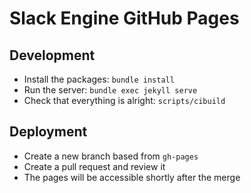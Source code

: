 Slack Engine GitHub Pages
=========================

Development
-----------

- Install the packages: `bundle install`
- Run the server: `bundle exec jekyll serve`
- Check that everything is alright: `scripts/cibuild`

Deployment
----------

- Create a new branch based from `gh-pages`
- Create a pull request and review it
- The pages will be accessible shortly after the merge
